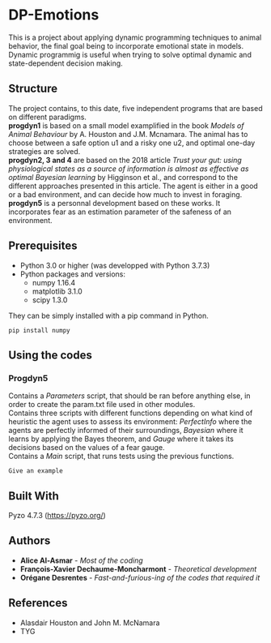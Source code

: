 # DP-Emotions

This is a project about applying dynamic programming techniques to animal behavior, the final goal being to incorporate emotional state in models. Dynamic programmig is useful when trying to solve optimal dynamic and state-dependent decision making. 

## Structure
The project contains, to this date, five independent programs that are based on different paradigms.  
**progdyn1** is based on a small model examplified in the book *Models of Animal Behaviour* by A. Houston and J.M. Mcnamara. The animal has to choose between a safe option u1 and a risky one u2, and optimal one-day strategies are solved.  
**progdyn2, 3 and 4** are based on the 2018 article *Trust your gut: using physiological states as a source of information is almost as effective as optimal Bayesian learning* by Higginson et al., and correspond to the different approaches presented in this article. The agent is either in a good or a bad environment, and can decide how much to invest in foraging.  
**progdyn5** is a personnal development based on these works. It incorporates fear as an estimation parameter of the safeness of an environment.  
  
  
## Prerequisites

-  Python 3.0 or higher (was developped with Python 3.7.3)
-  Python packages and versions:
      - numpy              1.16.4 
      - matplotlib         3.1.0   
      - scipy              1.3.0   

They can be simply installed with a pip command in Python.
```
pip install numpy
```

## Using the codes
### Progdyn5
Contains a _Parameters_ script, that should be ran before anything else, in order to create the param.txt file used in other modules.  
Contains three scripts with different functions depending on what kind of heuristic the agent uses to assess its environment: _PerfectInfo_ where the agents are perfectly informed of their surroundings, _Bayesian_ where it learns by applying the Bayes theorem, and _Gauge_ where it takes its decisions based on the values of a fear gauge.  
Contains a _Main_ script, that runs tests using the previous functions.  

```
Give an example
```


## Built With

Pyzo 4.7.3 (https://pyzo.org/)


## Authors

* **Alice Al-Asmar** - *Most of the coding*
* **François-Xavier Dechaume-Moncharmont** - *Theoretical development*
* **Orégane Desrentes** - *Fast-and-furious-ing of the codes that required it*


## References 

* Alasdair Houston and John M. McNamara 
* TYG
